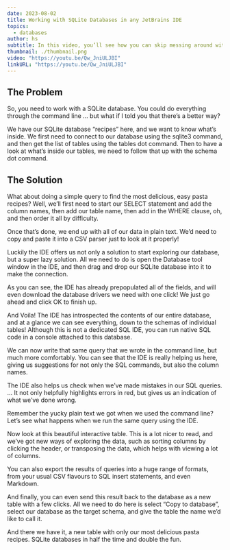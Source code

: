 ```yaml
---
date: 2023-08-02
title: Working with SQLite Databases in any JetBrains IDE
topics:
  - databases
author: hs
subtitle: In this video, you’ll see how you can skip messing around with the command line and connect to your database just by dragging and dropping.
thumbnail: ./thumbnail.png
video: "https://youtu.be/Qw_JniULJBI"
linkURL: "https://youtu.be/Qw_JniULJBI"
---
```


## The Problem

So, you need to work with a SQLite database. You could do everything through the command line … but what if I told you that there’s a better way?

We have our SQLite database “recipes” here, and we want to know what’s inside. We first need to connect to our database using the sqlite3 command, and then get the list of tables using the tables dot command. Then to have a look at what’s inside our tables, we need to follow that up with the schema dot command.

## The Solution

What about doing a simple query to find the most delicious, easy pasta recipes? Well, we’ll first need to start our SELECT statement and add the column names, then add our table name, then add in the WHERE clause, oh, and then order it all by difficulty.

Once that’s done, we end up with all of our data in plain text. We’d need to copy and paste it into a CSV parser just to look at it properly!

Luckily the IDE offers us not only a solution to start exploring our database, but a super lazy solution. All we need to do is open the Database tool window in the IDE, and then drag and drop our SQLite database into it to make the connection.

As you can see, the IDE has already prepopulated all of the fields, and will even download the database drivers we need with one click! We just go ahead and click OK to finish up.

And Voila! The IDE has introspected the contents of our entire database, and at a glance we can see everything, down to the schemas of individual tables! Although this is not a dedicated SQL IDE, you can run native SQL code in a console attached to this database.

We can now write that same query that we wrote in the command line, but much more comfortably. You can see that the IDE is really helping us here, giving us suggestions for not only the SQL commands, but also the column names.

The IDE also helps us check when we’ve made mistakes in our SQL queries. …
It not only helpfully highlights errors in red, but gives us an indication of what we’ve done wrong.

Remember the yucky plain text we got when we used the command line? Let’s see what happens when we run the same query using the IDE.

Now look at this beautiful interactive table. This is a lot nicer to read, and we’ve got new ways of exploring the data, such as sorting columns by clicking the header, or transposing the data, which helps with viewing a lot of columns.

You can also export the results of queries into a huge range of formats, from your usual CSV flavours to SQL insert statements, and even Markdown.

And finally, you can even send this result back to the database as a new table with a few clicks. All we need to do here is select “Copy to database”, select our database as the target schema, and give the table the name we’d like to call it.

And there we have it, a new table with only our most delicious pasta recipes. SQLite databases in half the time and double the fun.
